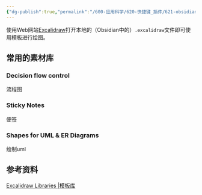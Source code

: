```yaml
---
{"dg-publish":true,"permalink":"/600-应用科学/620-快捷键_插件/621-obsidian/🔌Excalidraw/","tags":["Plugin/Obsidian"],"noteIcon":""}
---
```


使用Web网站[Excalidraw](https://excalidraw.com/)打开本地的（Obsidian中的）`.excalidraw`文件即可使用模板进行绘图。


## 常用的素材库
### Decision flow control
流程图
### Sticky Notes
便签
### Shapes for UML & ER Diagrams

绘制uml

## 参考资料
[Excalidraw Libraries |模板库](https://libraries.excalidraw.com)
